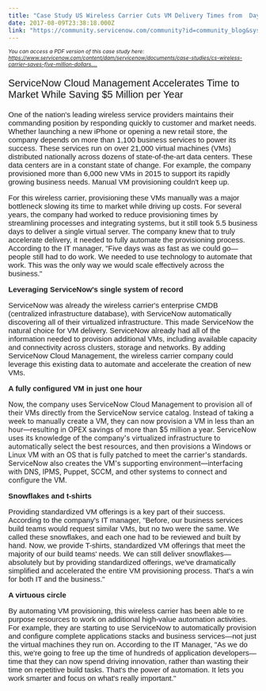 ```yaml
---
title: "Case Study US Wireless Carrier Cuts VM Delivery Times from  Days to  Hour"
date: 2017-08-09T23:38:18.000Z
link: "https://community.servicenow.com/community?id=community_blog&sys_id=a7ace625dbd0dbc01dcaf3231f96195f"
---
```

<p><span style="font-size: 8pt;"><em>You can access a PDF version of this case study here: <a href="https://www.servicenow.com/content/dam/servicenow/documents/case-studies/cs-wireless-carrier-saves-five-million-dollars.pdf" title="https://www.servicenow.com/content/dam/servicenow/documents/case-studies/cs-wireless-carrier-saves-five-million-dollars.pdf">https://www.servicenow.com/content/dam/servicenow/documents/case-studies/cs-wireless-carrier-saves-five-million-dollars.…</a> </em></span></p><p></p><p style="font-size: 20px; font-family: sans-serif;">ServiceNow Cloud Management Accelerates Time to Market While Saving $5 Million per Year</p><p style="font-size: 15px; font-family: sans-serif;"></p><p style="font-size: 15px; font-family: sans-serif;">One of the nation's leading wireless service providers maintains their commanding position by responding quickly to customer and market needs. Whether launching a new iPhone or opening a new retail store, the company depends on more than 1,100 business services to power its success. These services run on over 21,000 virtual machines (VMs) distributed nationally across dozens of state-of-the-art data centers. These data centers are in a constant state of change. For example, the company provisioned more than 6,000 new VMs in 2015 to support its rapidly growing business needs. Manual VM provisioning couldn't keep up.</p><p style="font-size: 15px; font-family: sans-serif;"></p><p style="font-size: 15px; font-family: sans-serif;">For this wireless carrier, provisioning these VMs manually was a major bottleneck slowing its time to market while driving up costs. For several years, the company had worked to reduce provisioning times by streamlining processes and integrating systems, but it still took 5.5 business days to deliver a single virtual server. The company knew that to truly accelerate delivery, it needed to fully automate the provisioning process. According to the IT manager, "Five days was as fast as we could go—people still had to do work. We needed to use technology to automate that work. This was the only way we would scale effectively across the business."</p><p style="font-size: 15px; font-family: sans-serif;"></p><p style="font-size: 15px; font-family: sans-serif;"><strong>Leveraging ServiceNow's single system of record</strong></p><p style="font-size: 15px; font-family: sans-serif;">ServiceNow was already the wireless carrier's enterprise CMDB (centralized infrastructure database), with ServiceNow automatically discovering all of their virtualized infrastructure. This made ServiceNow the natural choice for VM delivery. ServiceNow already had all of the information needed to provision additional VMs, including available capacity and connectivity across clusters, storage and networks. By adding ServiceNow Cloud Management, the wireless carrier company could leverage this existing data to automate and accelerate the creation of new VMs.</p><p style="font-size: 15px; font-family: sans-serif;"></p><p style="font-size: 15px; font-family: sans-serif;"><strong>A fully configured VM in just one hour</strong></p><p>Now, the company uses ServiceNow Cloud Management to provision all of their VMs directly from the ServiceNow service catalog. Instead of taking a week to manually create a VM, they can now provision a VM in less than an hour—resulting in OPEX savings of more than $5 million a year. ServiceNow uses its knowledge of the company's virtualized infrastructure to automatically select the best resources, and then provisions a Windows or Linux VM with an OS that is fully patched to meet the carrier's standards. ServiceNow also creates the VM's supporting environment—interfacing with DNS, IPMS, Puppet, SCCM, and other systems to connect and configure the VM.</p><p></p><p style="font-size: 15px; font-family: sans-serif;"><strong>Snowflakes and t-shirts</strong></p><p style="font-size: 15px; font-family: sans-serif;">Providing standardized VM offerings is a key part of their success. According to the company's IT manager, "Before, our business services build teams would request similar VMs, but no two were the same. We called these snowflakes, and each one had to be reviewed and built by hand. Now, we provide T-shirts, standardized VM offerings that meet the majority of our build teams' needs. We can still deliver snowflakes—absolutely but by providing standardized offerings, we've dramatically simplified and accelerated the entire VM provisioning process. That's a win for both IT and the business."</p><p style="font-size: 15px; font-family: sans-serif;"></p><p style="font-size: 15px; font-family: sans-serif;"><strong>A virtuous circle</strong></p><p style="font-size: 15px; font-family: sans-serif;">By automating VM provisioning, this wireless carrier has been able to re purpose resources to work on additional high-value automation activities. For example, they are starting to use ServiceNow to automatically provision and configure complete applications stacks and business services—not just the virtual machines they run on. According to the IT Manager, "As we do this, we're going to free up the time of hundreds of application developers—time that they can now spend driving innovation, rather than wasting their time on repetitive build tasks. That's the power of automation. It lets you work smarter and focus on what's really important."</p>